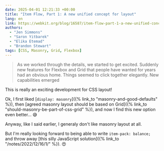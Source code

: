 ```yaml
---
date: 2025-04-01 12:21:33 +00:00
title: "Item Flow, Part 1: A new unified concept for layout"
lang: en
link: https://webkit.org/blog/16587/item-flow-part-1-a-new-unified-concept-for-layout/
authors:
  - "Jen Simmons"
  - "Saron Yitbarek"
  - "Elika Etemad"
  - "Brandon Stewart"
tags: [CSS, Masonry, Grid, Flexbox]
---
```


> As we worked through the details, we started to get excited. Suddenly new features for Flexbox and Grid that people have wanted for years had an obvious home. Things seemed to click together elegantly. New capabilities emerged

This is really an exciting development for CSS layout!

Ok, I first liked [`display: masonry`]({% link_to "masonry-and-good-defaults" %}), then [agreed masonry layout should be based on Grid]({% link_to "should-masonry-be-part-of-css-grid" %}), and now I find this new option even better… 😅

Anyway, like I said earlier, I generaly don't like masonry layout at all.

But I'm really looking forward to being able to write `item-pack: balance;` and throw away [this silly JavaScript solution]({% link_to "/notes/2022/12/16/1/" %}). 😍
